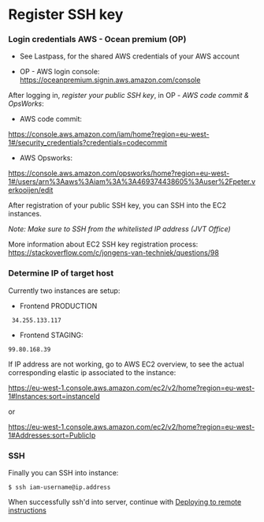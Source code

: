 # Register SSH key

### Login credentials AWS - Ocean premium (OP)

 - See Lastpass, for the shared AWS credentials of your AWS account

 - OP - AWS login console: https://oceanpremium.signin.aws.amazon.com/console

After logging in, _register your public SSH key_, in OP - _AWS code commit & OpsWorks_:

- AWS code commit:

https://console.aws.amazon.com/iam/home?region=eu-west-1#/security_credentials?credentials=codecommit

- AWS Opsworks:

https://console.aws.amazon.com/opsworks/home?region=eu-west-1#/users/arn%3Aaws%3Aiam%3A%3A469374438605%3Auser%2Fpeter.verkooijen/edit

After registration of your public SSH key, you can SSH into the EC2 instances.

_Note: Make sure to SSH from the whitelisted IP address (JVT Office)_

More information about EC2 SSH key registration process: 
https://stackoverflow.com/c/jongens-van-techniek/questions/98

### Determine IP of target host

Currently two instances are setup:

- Frontend PRODUCTION

```
 34.255.133.117
```

- Frontend STAGING: 

```
99.80.168.39
```

If IP address are not working, go to AWS EC2 overview, to see the actual corresponding elastic ip associated to the instance:

https://eu-west-1.console.aws.amazon.com/ec2/v2/home?region=eu-west-1#Instances:sort=instanceId 

or 

https://eu-west-1.console.aws.amazon.com/ec2/v2/home?region=eu-west-1#Addresses:sort=PublicIp

### SSH 

Finally you can SSH into instance:

```shell
$ ssh iam-username@ip.address
```

When successfully ssh'd into server, continue with [Deploying to remote instructions](Remote%20deploying)